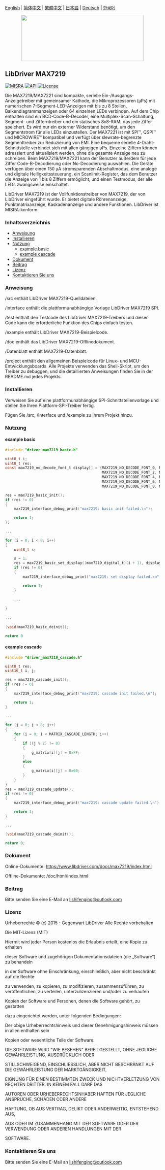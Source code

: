 [English](/README.md) | [ 简体中文](/README_zh-Hans.md) | [繁體中文](/README_zh-Hant.md) | [日本語](/README_ja.md) | [Deutsch](/README_de.md) | [한국어](/README_ko.md)

<div align=center>
<img src="/doc/image/logo.svg" width="400" height="150"/>
</div>

## LibDriver MAX7219
[![MISRA](https://img.shields.io/badge/misra-compliant-brightgreen.svg)](/misra/README.md) [![API](https://img.shields.io/badge/api-reference-blue.svg)](https://www.libdriver.com/docs/max7219/index.html) [![License](https://img.shields.io/badge/license-MIT-brightgreen.svg)](/LICENSE) 

Die MAX7219/MAX7221 sind kompakte, serielle Ein-/Ausgangs-Anzeigetreiber mit gemeinsamer Kathode, die Mikroprozessoren (μPs) mit numerischen 7-Segment-LED-Anzeigen mit bis zu 8 Stellen, Balkendiagrammanzeigen oder 64 einzelnen LEDs verbinden. Auf dem Chip enthalten sind ein BCD-Code-B-Decoder, eine Multiplex-Scan-Schaltung, Segment- und Zifferntreiber und ein statisches 8x8-RAM, das jede Ziffer speichert. Es wird nur ein externer Widerstand benötigt, um den Segmentstrom für alle LEDs einzustellen. Der MAX7221 ist mit SPI™, QSPI™ und MICROWIRE™ kompatibel und verfügt über slewrate-begrenzte Segmenttreiber zur Reduzierung von EMI. Eine bequeme serielle 4-Draht-Schnittstelle verbindet sich mit allen gängigen μPs. Einzelne Ziffern können adressiert und aktualisiert werden, ohne die gesamte Anzeige neu zu schreiben. Beim MAX7219/MAX7221 kann der Benutzer außerdem für jede Ziffer Code-B-Decodierung oder No-Decodierung auswählen. Die Geräte verfügen über einen 150 μA stromsparenden Abschaltmodus, eine analoge und digitale Helligkeitssteuerung, ein Scanlimit-Register, das dem Benutzer die Anzeige von 1 bis 8 Ziffern ermöglicht, und einen Testmodus, der alle LEDs zwangsweise einschaltet.

LibDriver MAX7219 ist der Vollfunktionstreiber von MAX7219, der von LibDriver eingeführt wurde. Er bietet digitale Röhrenanzeige, Punktmatrixanzeige, Kaskadenanzeige und andere Funktionen. LibDriver ist MISRA-konform.

### Inhaltsverzeichnis

  - [Anweisung](#Anweisung)
  - [Installieren](#Installieren)
  - [Nutzung](#Nutzung)
    - [example basic](#example-basic)
    - [example cascade](#example-cascade)
  - [Dokument](#Dokument)
  - [Beitrag](#Beitrag)
  - [Lizenz](#Lizenz)
  - [Kontaktieren Sie uns](#Kontaktieren-Sie-uns)

### Anweisung

/src enthält LibDriver MAX7219-Quelldateien.

/interface enthält die plattformunabhängige Vorlage LibDriver MAX7219 SPI.

/test enthält den Testcode des LibDriver MAX7219-Treibers und dieser Code kann die erforderliche Funktion des Chips einfach testen.

/example enthält LibDriver MAX7219-Beispielcode.

/doc enthält das LibDriver MAX7219-Offlinedokument.

/Datenblatt enthält MAX7219-Datenblatt.

/project enthält den allgemeinen Beispielcode für Linux- und MCU-Entwicklungsboards. Alle Projekte verwenden das Shell-Skript, um den Treiber zu debuggen, und die detaillierten Anweisungen finden Sie in der README.md jedes Projekts.

### Installieren

Verweisen Sie auf eine plattformunabhängige SPI-Schnittstellenvorlage und stellen Sie Ihren Plattform-SPI-Treiber fertig.

Fügen Sie /src, /interface und /example zu Ihrem Projekt hinzu.

### Nutzung

#### example basic

```C
#include "driver_max7219_basic.h"

uint8_t i;
uint8_t res;
const max7219_no_decode_font_t display[] = {MAX7219_NO_DECODE_FONT_0, MAX7219_NO_DECODE_FONT_1,
                                            MAX7219_NO_DECODE_FONT_2, MAX7219_NO_DECODE_FONT_3,
                                            MAX7219_NO_DECODE_FONT_4, MAX7219_NO_DECODE_FONT_5,
                                            MAX7219_NO_DECODE_FONT_6, MAX7219_NO_DECODE_FONT_7,
                                            MAX7219_NO_DECODE_FONT_8, MAX7219_NO_DECODE_FONT_9 };

res = max7219_basic_init();
if (res != 0)
{
    max7219_interface_debug_print("max7219: basic init failed.\n");

    return 1;
};

...                                            
                                            
for (i = 0; i < 8; i++)
{
    uint8_t s;

    s = 1;
    res = max7219_basic_set_display((max7219_digital_t)(i + 1), display[s]);
    if (res != 0)
    {
        max7219_interface_debug_print("max7219: set display failed.\n");

        return 1;
    }
    
    ...
    
}
                                            
...                                            
                                            
(void)max7219_basic_deinit();

return 0
```

#### example cascade

```c
#include "driver_max7219_cascade.h"

uint8_t res;
uint16_t i, j;

res = max7219_cascade_init();
if (res != 0)
{
    max7219_interface_debug_print("max7219: cascade init failed.\n");

    return 1;
}

...
    
for (j = 0; j < 8; j++)
{
    for (i = 0; i < MATRIX_CASCADE_LENGTH; i++)
    {
        if ((j % 2) != 0)
        {
            g_matrix[i][j] = 0xFF;
        }
        else
        {
            g_matrix[i][j] = 0x00;
        }
    }
}
res = max7219_cascade_update();
if (res != 0)
{
    max7219_interface_debug_print("max7219: cascade update failed.\n");

    return 1;
}

...

(void)max7219_cascade_deinit();

return 0;
```

### Dokument

Online-Dokumente: https://www.libdriver.com/docs/max7219/index.html

Offline-Dokumente: /doc/html/index.html

### Beitrag

Bitte senden Sie eine E-Mail an lishifenging@outlook.com

### Lizenz

Urheberrechte © (c) 2015 - Gegenwart LibDriver Alle Rechte vorbehalten



Die MIT-Lizenz (MIT)



Hiermit wird jeder Person kostenlos die Erlaubnis erteilt, eine Kopie zu erhalten

dieser Software und zugehörigen Dokumentationsdateien (die „Software“) zu behandeln

in der Software ohne Einschränkung, einschließlich, aber nicht beschränkt auf die Rechte

zu verwenden, zu kopieren, zu modifizieren, zusammenzuführen, zu veröffentlichen, zu verteilen, unterzulizenzieren und/oder zu verkaufen

Kopien der Software und Personen, denen die Software gehört, zu gestatten

dazu eingerichtet werden, unter folgenden Bedingungen:



Der obige Urheberrechtshinweis und dieser Genehmigungshinweis müssen in allen enthalten sein

Kopien oder wesentliche Teile der Software.



DIE SOFTWARE WIRD "WIE BESEHEN" BEREITGESTELLT, OHNE JEGLICHE GEWÄHRLEISTUNG, AUSDRÜCKLICH ODER

STILLSCHWEIGEND, EINSCHLIESSLICH, ABER NICHT BESCHRÄNKT AUF DIE GEWÄHRLEISTUNG DER MARKTGÄNGIGKEIT,

EIGNUNG FÜR EINEN BESTIMMTEN ZWECK UND NICHTVERLETZUNG VON RECHTEN DRITTER. IN KEINEM FALL DARF DAS

AUTOREN ODER URHEBERRECHTSINHABER HAFTEN FÜR JEGLICHE ANSPRÜCHE, SCHÄDEN ODER ANDERE

HAFTUNG, OB AUS VERTRAG, DELIKT ODER ANDERWEITIG, ENTSTEHEND AUS,

AUS ODER IM ZUSAMMENHANG MIT DER SOFTWARE ODER DER VERWENDUNG ODER ANDEREN HANDLUNGEN MIT DER

SOFTWARE.

### Kontaktieren Sie uns

Bitte senden Sie eine E-Mail an lishifenging@outlook.com